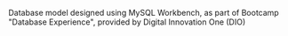 Database model designed using MySQL Workbench, as part of Bootcamp "Database Experience", provided by Digital Innovation One (DIO)
